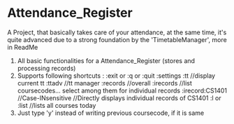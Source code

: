
# Attendance_Register
A Project, that basically takes care of your attendance, at the same time, it's quite advanced due to a strong foundation by the 'TimetableManager', more in ReadMe
1. All basic functionalities for a Attendance_Register (stores and processing records)
2. Supports following shortcuts : 
				:exit or :q or :quit
				:settings
				:tt     //display current tt
				:ttadv	//tt manager
				:records //overall
				:irecords //list coursecodes... select among them for individual records
				:irecord:CS1401 //Case-INsensitive //Directly displays individual records of CS1401
				:l or :list //lists all courses today
3. Just type 'y' instead of writing previous coursecode, if it is same
